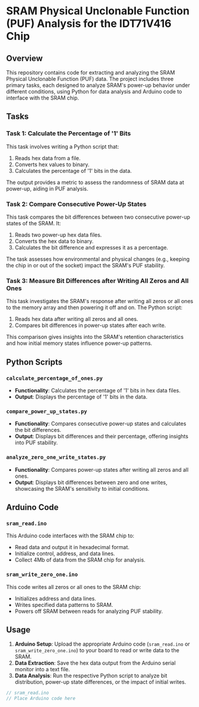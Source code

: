 # SRAM Physical Unclonable Function (PUF) Analysis for the IDT71V416 Chip
## Overview
This repository contains code for extracting and analyzing the SRAM Physical Unclonable Function (PUF) data. The project includes three primary tasks, each designed to analyze SRAM's power-up behavior under different conditions, using Python for data analysis and Arduino code to interface with the SRAM chip.

## Tasks

### Task 1: Calculate the Percentage of '1' Bits
This task involves writing a Python script that:
1. Reads hex data from a file.
2. Converts hex values to binary.
3. Calculates the percentage of '1' bits in the data.

The output provides a metric to assess the randomness of SRAM data at power-up, aiding in PUF analysis.

### Task 2: Compare Consecutive Power-Up States
This task compares the bit differences between two consecutive power-up states of the SRAM. It:
1. Reads two power-up hex data files.
2. Converts the hex data to binary.
3. Calculates the bit difference and expresses it as a percentage.

The task assesses how environmental and physical changes (e.g., keeping the chip in or out of the socket) impact the SRAM's PUF stability.

### Task 3: Measure Bit Differences after Writing All Zeros and All Ones
This task investigates the SRAM's response after writing all zeros or all ones to the memory array and then powering it off and on. The Python script:
1. Reads hex data after writing all zeros and all ones.
2. Compares bit differences in power-up states after each write.

This comparison gives insights into the SRAM's retention characteristics and how initial memory states influence power-up patterns.

## Python Scripts

### `calculate_percentage_of_ones.py`
- **Functionality**: Calculates the percentage of '1' bits in hex data files.
- **Output**: Displays the percentage of '1' bits in the data.

### `compare_power_up_states.py`
- **Functionality**: Compares consecutive power-up states and calculates the bit differences.
- **Output**: Displays bit differences and their percentage, offering insights into PUF stability.

### `analyze_zero_one_write_states.py`
- **Functionality**: Compares power-up states after writing all zeros and all ones.
- **Output**: Displays bit differences between zero and one writes, showcasing the SRAM's sensitivity to initial conditions.

## Arduino Code

### `sram_read.ino`
This Arduino code interfaces with the SRAM chip to:
- Read data and output it in hexadecimal format.
- Initialize control, address, and data lines.
- Collect 4Mb of data from the SRAM chip for analysis.

### `sram_write_zero_one.ino`
This code writes all zeros or all ones to the SRAM chip:
- Initializes address and data lines.
- Writes specified data patterns to SRAM.
- Powers off SRAM between reads for analyzing PUF stability.

## Usage

1. **Arduino Setup**: Upload the appropriate Arduino code (`sram_read.ino` or `sram_write_zero_one.ino`) to your board to read or write data to the SRAM.
2. **Data Extraction**: Save the hex data output from the Arduino serial monitor into a text file.
3. **Data Analysis**: Run the respective Python script to analyze bit distribution, power-up state differences, or the impact of initial writes.



```cpp
// sram_read.ino
// Place Arduino code here
